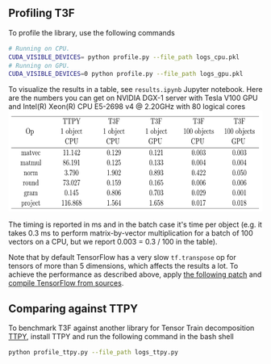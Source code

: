 ## Profiling T3F
To profile the library, use the following commands
```bash
# Running on CPU.
CUDA_VISIBLE_DEVICES= python profile.py --file_path logs_cpu.pkl
# Running on GPU.
CUDA_VISIBLE_DEVICES=0 python profile.py --file_path logs_gpu.pkl
```
To visualize the results in a table, see ```results.ipynb``` Jupyter notebook.
Here are the numbers you can get on NVIDIA DGX-1 server with Tesla V100 GPU and Intel(R) Xeon(R) CPU E5-2698 v4 @ 2.20GHz with 80 logical cores
 <img src="results.png" height="200">
 
The timing is reported in ms and in the batch case it's time per object (e.g. it takes 0.3 ms to perform matrix-by-vector multiplication for a batch of 100 vectors on a CPU, but we report 0.003 = 0.3 / 100 in the table).

Note that by default TensorFlow has a very slow ```tf.transpose``` op for tensors of more than 5 dimensions, which affects the results a lot. To achieve the performance as described above, apply [the following patch](https://github.com/tensorflow/tensorflow/pull/15893) and [compile TensorFlow from sources](https://www.tensorflow.org/install/install_sources).

## Comparing against TTPY
To benchmark T3F against another library for Tensor Train decomposition [TTPY](github.com/oseledets/ttpy), install TTPY and run the following command in the bash shell
```bash
python profile_ttpy.py --file_path logs_ttpy.py
```
